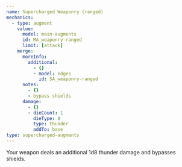 ```yaml
---
name: Supercharged Weaponry (ranged)
mechanics:
  - type: augment
    value:
      model: main-augments
      id: MA_weaponry-ranged
      limit: [attack]
    merge:
      moreInfo:
        additional:
          - {}
          - model: edges
            id: SA_weaponry-ranged
      notes:
        - {}
        - bypass shields
      damage:
        - {}
        - dieCount: 1
          dieType: 8
          type: thunder
          addTo: base
type: supercharged-augments
---
```

Your weapon deals an additional 1d8 thunder damage and bypasses shields.
